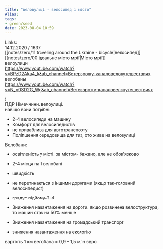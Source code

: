 ```yaml
---
title: "веловулиці - велосипед і місто"
Alias: 
tags:
- green/seed
date: 2023-08-04 10:59
---
```

Links:  
14.12.2020 / 1637  
[[notes/zero/11 traveling around the Ukraine - bicycle|велосипед]]  
[[notes/zero/00 ідеальне місто мрії|Місто мрії]]  
велоулици  
https://www.youtube.com/watch?v=BPzD2Aka4_k&ab_channel=Ветерврожу-каналовелопутешествиях  
велобаны  
https://www.youtube.com/watch?v=N_p0SD2G_Wg&ab_channel=Ветерврожу-каналовелопутешествиях

)  
ПДР Німеччини. велоулиці.  
навіщо вони потрібні:
- 2-4 велосипеди на машину
- Комфорт для велосипедистів
- не приваблива для автотранспорту
- Поліпшення середовища для тих, хто живе на веловулиці

Велобани:
- освітленість у місті. за містом- бажано, але не обов'язково
- 2-4 місця на 1 велобані
- швидкість
- не перетинається з іншими дорогами (якщо так-головний велосипедист)
- градус підйому-2-4

- Зниження навантаження на дороги. якщо розвинена велоструктура, то машин стає на 50% менше
- Зниження навантаження на громадський транспорт
- зниження навантаження на екологію

вартість 1 км велобана = 0,9 – 1,5 млн євро 


